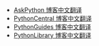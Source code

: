 +   [AskPython 博客中文翻译](docs/askpython/README.md)
+   [PythonCentral 博客中文翻译](docs/pythoncentral/README.md)
+   [PythonGuides 博客中文翻译](docs/pythonguides/README.md)
+   [PythonLibrary 博客中文翻译](docs/pythonlibrary/README.md)